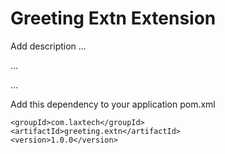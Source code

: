 # Greeting Extn Extension

Add description ...


...


...


Add this dependency to your application pom.xml

```
<groupId>com.laxtech</groupId>
<artifactId>greeting.extn</artifactId>
<version>1.0.0</version>
```
